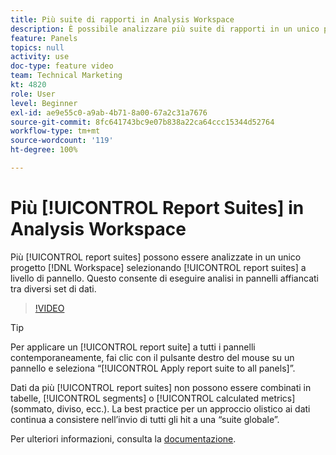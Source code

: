 ```yaml
---
title: Più suite di rapporti in Analysis Workspace
description: È possibile analizzare più suite di rapporti in un unico progetto Workspace selezionandole a livello di pannello. Questo consente di eseguire analisi in pannelli affiancati tra diversi set di dati.
feature: Panels
topics: null
activity: use
doc-type: feature video
team: Technical Marketing
kt: 4820
role: User
level: Beginner
exl-id: ae9e55c0-a9ab-4b71-8a00-67a2c31a7676
source-git-commit: 8fc641743bc9e07b838a22ca64ccc15344d52764
workflow-type: tm+mt
source-wordcount: '119'
ht-degree: 100%

---
```


# Più [!UICONTROL Report Suites] in Analysis Workspace

Più [!UICONTROL report suites] possono essere analizzate in un unico progetto [!DNL Workspace] selezionando [!UICONTROL report suites] a livello di pannello. Questo consente di eseguire analisi in pannelli affiancati tra diversi set di dati.

>[!VIDEO](https://video.tv.adobe.com/v/36964/?quality=12&learn=on&captions=ita)

>[!TIP]
>
> Per applicare un [!UICONTROL report suite] a tutti i pannelli contemporaneamente, fai clic con il pulsante destro del mouse su un pannello e seleziona “[!UICONTROL Apply report suite to all panels]”.

Dati da più [!UICONTROL report suites] non possono essere combinati in tabelle, [!UICONTROL segments] o [!UICONTROL calculated metrics] (sommato, diviso, ecc.). La best practice per un approccio olistico ai dati continua a consistere nell’invio di tutti gli hit a una “suite globale”.

Per ulteriori informazioni, consulta la [documentazione](https://experienceleague.adobe.com/docs/analytics/analyze/analysis-workspace/build-workspace-project/multiple-report-suites.html?lang=it).
